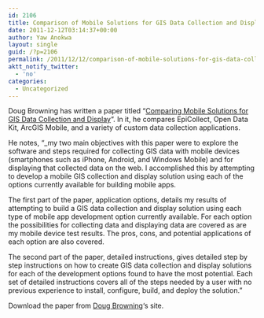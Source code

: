 ```yaml
---
id: 2106
title: Comparison of Mobile Solutions for GIS Data Collection and Display
date: 2011-12-12T03:14:37+00:00
author: Yaw Anokwa
layout: single
guid: /?p=2106
permalink: /2011/12/12/comparison-of-mobile-solutions-for-gis-data-collection-and-display/
aktt_notify_twitter:
  - 'no'
categories:
  - Uncategorized
---
```

Doug Browning has written a paper titled &#8220;[Comparing Mobile Solutions for GIS Data Collection and Display](https://sites.google.com/site/dougbrowningportfolio/Resources/mobile-gis)&#8220;. In it, he compares EpiCollect, Open Data Kit, ArcGIS Mobile, and a variety of custom data collection applications. 

He notes, &#8220;_my two main objectives with this paper were to explore the software and steps required for collecting GIS data with mobile devices (smartphones such as iPhone, Android, and Windows Mobile) and for displaying that collected data on the web. I accomplished this by attempting to develop a mobile GIS collection and display solution using each of the options currently available for building mobile apps.</p> 

The first part of the paper, application options, details my results of attempting to build a GIS data collection and display solution using each type of mobile app development option currently available. For each option the possibilities for collecting data and displaying data are covered as are my mobile device test results. The pros, cons, and potential applications of each option are also covered.

The second part of the paper, detailed instructions, gives detailed step by step instructions on how to create GIS data collection and display solutions for each of the development options found to have the most potential. Each set of detailed instructions covers all of the steps needed by a user with no previous experience to install, configure, build, and deploy the solution.</em>&#8221;

Download the paper from [Doug Browning](https://sites.google.com/site/dougbrowningportfolio/Resources/mobile-gis)&#8216;s site.